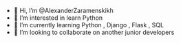 - 👋 Hi, I’m @AlexanderZaramenskikh
- 👀 I’m interested in learn Python
- 🌱 I’m currently learning Python , Django , Flask , SQL
- 💞️ I’m looking to collaborate on another junior developers

